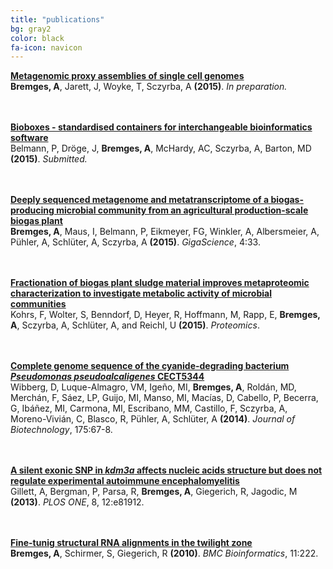 ```yaml
---
title: "publications"
bg: gray2
color: black
fa-icon: navicon
---
```


**<a href="/bremges_gi2014.pdf" target="_blank">Metagenomic proxy assemblies of single cell genomes</a>**  
**Bremges, A**, Jarett, J, Woyke, T, Sczyrba, A **(2015)**. *In preparation.*

<br/><br/>
**<a href="https://github.com/bioboxes/commentary-article/blob/master/article.mkd" target="_blank">Bioboxes - standardised containers for interchangeable bioinformatics software</a>**  
Belmann, P, Dröge, J, **Bremges, A**, McHardy, AC, Sczyrba, A, Barton, MD **(2015)**. *Submitted.*

<br/><br/>
**<a href="http://dx.doi.org/10.1186/s13742-015-0073-6" target="_blank">Deeply sequenced metagenome and metatranscriptome of a biogas-producing microbial community from an agricultural production-scale biogas plant</a>**  
**Bremges, A**, Maus, I, Belmann, P, Eikmeyer, FG, Winkler, A, Albersmeier, A, Pühler, A, Schlüter, A, Sczyrba, A **(2015)**. *GigaScience*, 4:33.

<br/><br/>
**<a href="http://dx.doi.org/10.1002/pmic.201400557" target="_blank">Fractionation of biogas plant sludge material improves metaproteomic characterization to investigate metabolic activity of microbial communities</a>**  
Kohrs, F, Wolter, S, Benndorf, D, Heyer, R, Hoffmann, M, Rapp, E, **Bremges, A**, Sczyrba, A, Schlüter, A, and Reichl, U **(2015)**. *Proteomics*.

<br/><br/>
**<a href="http://dx.doi.org/10.1016/j.jbiotec.2014.02.004" target="_blank">Complete genome sequence of the cyanide-degrading bacterium *Pseudomonas pseudoalcaligenes* CECT5344</a>**  
Wibberg, D, Luque-Almagro, VM, Igeño, MI, **Bremges, A**, Roldán, MD, Merchán, F, Sáez, LP, Guijo, MI, Manso, MI, Macías, D, Cabello, P, Becerra, G, Ibáñez, MI, Carmona, MI, Escribano, MM, Castillo, F, Sczyrba, A, Moreno-Vivián, C, Blasco, R, Pühler, A, Schlüter, A **(2014)**. *Journal of Biotechnology*, 175:67-8.

<br/><br/>
**<a href="http://dx.doi.org/10.1371/journal.pone.0081912" target="_blank">A silent exonic SNP in *kdm3a* affects nucleic acids structure but does not regulate experimental autoimmune encephalomyelitis</a>**  
Gillett, A, Bergman, P, Parsa, R, **Bremges, A**, Giegerich, R, Jagodic, M **(2013)**. *PLOS ONE*, 8, 12:e81912.

<br/><br/>
**<a href="http://dx.doi.org/10.1186/1471-2105-11-222" target="_blank">Fine-tunig structural RNA alignments in the twilight zone</a>**  
**Bremges, A**, Schirmer, S, Giegerich, R **(2010)**. *BMC Bioinformatics*, 11:222.
